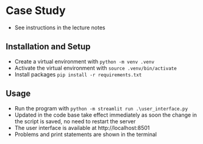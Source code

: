 # Case Study

- See instructions in the lecture notes

## Installation and Setup
- Create a virtual environment with `python -m venv .venv`
- Activate the virtual environment with `source .venv/bin/activate`	
- Install packages `pip install -r requirements.txt`

## Usage
- Run the program with `python -m streamlit run .\user_interface.py`
- Updated in the code base take effect immediately as soon the change in the script is saved, no need to restart the server
- The user interface is available at http://localhost:8501
- Problems and print statements are shown in the terminal